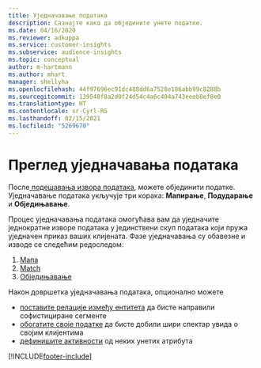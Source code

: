 ```yaml
---
title: Уједначавање података
description: Сазнајте како да обједините унете податке.
ms.date: 04/16/2020
ms.reviewer: adkuppa
ms.service: customer-insights
ms.subservice: audience-insights
ms.topic: conceptual
author: m-hartmann
ms.author: mhart
manager: shellyha
ms.openlocfilehash: 44f97696ec91dc488dd6a7528e186abb99c8288b
ms.sourcegitcommit: 139548f8a2d0f24d54c4a6c404a743eeeb8ef8e0
ms.translationtype: HT
ms.contentlocale: sr-Cyrl-RS
ms.lasthandoff: 02/15/2021
ms.locfileid: "5269670"
---
```

# <a name="data-unification-overview"></a>Преглед уједначавања података

После[ подешавања извора података](data-sources.md), можете објединити податке. Уједначавање података укључује три корака: **Мапирање**, **Подударање** и **Обједињавање**.

Процес уједначавања података омогућава вам да уједначите једнократне изворе података у јединствени скуп података који пружа уједначен приказ ваших клијената. Фазе уједначавања су обавезне и изводе се следећим редоследом:

1. [Мапа](map-entities.md)
2. [Match](match-entities.md)
3. [Обједињавање](merge-entities.md)

Након довршетка уједначавања података, опционално можете

- [поставите релације између ентитета](relationships.md) да бисте направили софистициране сегменте
- [обогатите своје податке](enrichment-hub.md) да бисте добили шири спектар увида о својим клијентима
- [дефинишите активности](activities.md) од неких унетих атрибута


[!INCLUDE[footer-include](../includes/footer-banner.md)]